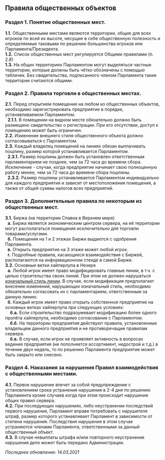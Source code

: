 ## Правила общественных объектов
### Раздел 1. Понятие общественных мест.
**1.1.** Общественными местами являются территории, общие для всех игроков по всей их высоте, несущие в себе общественную полезность и определяемые таковыми по решению большинства игроков или Парламента/Президента.  
**1.2.** Список общественных мест регулируется Общими правилами (п. 2.8)  
**1.3.** На общих территориях Парламентом могут выделяться частные территории, которые должны быть чётко обозначены с помощью табличек. Без свидетельства, подписанного членом Парламента такие территории считаются общими.  
  
### Раздел 2. Правила торговли в общественных местах.
**2.1.** Перед открытием помещения на любом из общественных объектов, необходимо зарегистрировать предприятие в порядке, устанавливаемом Парламентом.  
&nbsp; **2.1.1.** В помещении на видном месте обязательно должно быть размещено свидетельство о регистрации. При его отсутствии, доступ к помещению может быть ограничен.  
**2.2.** Изменение внешнего стиля общественного объекта должно согласовываться с Парламентом.  
**2.3.** Каждый владелец помещений на линиях обязан выплачивать пошлину, размер которой устанавливается Парламентом.  
&nbsp; **2.3.1.** Размер пошлины должен быть установлен ответственным парламентарием не позднее, чем за 72 часа до времени сбора. Исключение - случаи, когда предприятие начинает свою полноценную работу менее, чем за 72 часа до времени сбора пошлины.  
&nbsp; **2.3.2.** Размер пошлины устанавливается Парламентом индивидуально для каждого предприятия и зависит от местоположения помещения, а также от общей суммы налогов всех предприятий.  
  
### Раздел 3. Дополнительные правила по некоторым из общественных мест.
**3.1.** Биржа (на территории Спавна в Верхнем мире)  
&nbsp; **а.** Биржа является экономическим центром сервера, на её территории могут располагаться помещения исключительно для торговли товарами/услугами.  
&nbsp; **б.** Помещения на 1 и 2 этажах Биржи выдаются с одобрения Парламента.  
&nbsp; **в.** Открыть предприятие на 3 этаже может любой игрок.  
&nbsp; **г.** Подробные правила, касающиеся взаимодействия с Биржей, располагаются на информационном стенде в самой Бирже.  
**3.2.** Основные ветки хайперлупа в Незере  
&nbsp; **а.** Любой игрок имеет право модифицировать главные линии, в т.ч. с целью строительства своих линий. При этом не должен нарушаться [изначальный стиль линии](https://bortexel.ru/info.php?page=style-guide). В случае, если модификация предполагает внесение изменений, нарушающих изначальный стиль, необходимо обязательно согласовать их с парламентарием, ответственным за данную линию.  
&nbsp; **б.** Каждый игрок имеет право открыть собственное предприятие на основных ветках хайперлупа при следующих условиях:  
&nbsp; &nbsp; **б.а.** Если строительство подразумевает модификацию более одного пролёта хайперлупа, необходимо согласование с Парламентом.  
&nbsp; &nbsp; **б.б.** На территории предприятия действуют правила, установленные владельцем данного предприятия и не противоречащие правилам сервера.  
&nbsp; &nbsp; **б.в.** В случае, если игрок не проявляет активность в вопросах ведения предприятия (не пополняется ассортимент, недострой и т.д.) в течение двух недель, то по решению Парламента предприятие может быть закрыто или снесено.  
  
### Раздел 4. Наказания за нарушения Правил взаимодействия с общественными местами.
**4.1.** Первое нарушение влечет за собой предупреждение с установлением срока устранения нарушения в 2-4 дня по решению Парламента кроме случаев когда при этом происходит нарушение общих правил сервера.  
**4.2.** При последующих нарушениях, либо неустранении последствий первого нарушения, Парламент вправе потребовать с нарушителя штраф, размер которого устанавливает Парламент в зависимости от степени нарушения. Последствия нарушения в этом случае устраняются членами Парламента, ответственными за данный общественный объект.  
**4.3.** В случае невыплаты штрафа и/или повторного неустранения нарушения дело может быть передано Администрации.  
  
*Последнее обновление: 14.03.2021*